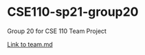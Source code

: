 # CSE110-sp21-group20
Group 20 for CSE 110 Team Project

[Link to team.md](https://github.com/cse110-sp23-group20/cse110-sp23-group20/blob/main/admin/branding/team.md)
